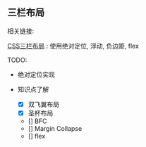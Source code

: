 ## 三栏布局

相关链接: 

[CSS三栏布局](http://www.w3cplus.com/blog/104.html) : 使用绝对定位, 浮动, 负边距, flex

TODO:
- 绝对定位实现
- 知识点了解
    + [x] 双飞翼布局
    + [x] 圣杯布局
    + [] BFC
    + [] Margin Collapse
    + [] flex

  ​